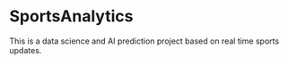 # SportsAnalytics
This is a data science and AI prediction project based on real time sports updates.
